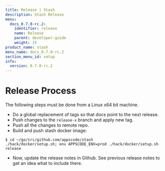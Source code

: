 ```yaml
---
title: Release | Stash
description: Stash Release
menu:
  docs_0.7.0-rc.2:
    identifier: release
    name: Release
    parent: developer-guide
    weight: 15
product_name: stash
menu_name: docs_0.7.0-rc.2
section_menu_id: setup
info:
  version: 0.7.0-rc.2
---
```


# Release Process

The following steps must be done from a Linux x64 bit machine.

- Do a global replacement of tags so that docs point to the next release.
- Push changes to the `release-x` branch and apply new tag.
- Push all the changes to remote repo.
- Build and push stash docker image:
```console
$ cd ~/go/src/github.com/appscode/stash
./hack/docker/setup.sh; env APPSCODE_ENV=prod ./hack/docker/setup.sh release
```

- Now, update the release notes in Github. See previous release notes to get an idea what to include there.
